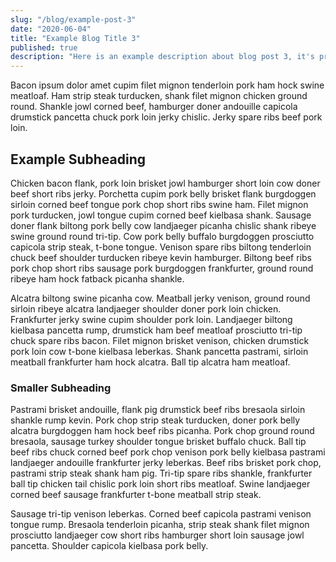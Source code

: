 ```yaml
---
slug: "/blog/example-post-3"
date: "2020-06-04"
title: "Example Blog Title 3"
published: true
description: "Here is an example description about blog post 3, it's pretty great. You should really give it a read."
---
```


Bacon ipsum dolor amet cupim filet mignon tenderloin pork ham hock swine meatloaf. Ham strip steak turducken, shank filet mignon chicken ground round. Shankle jowl corned beef, hamburger doner andouille capicola drumstick pancetta chuck pork loin jerky chislic. Jerky spare ribs beef pork loin.

## Example Subheading

Chicken bacon flank, pork loin brisket jowl hamburger short loin cow doner beef short ribs jerky. Porchetta cupim pork belly brisket flank burgdoggen sirloin corned beef tongue pork chop short ribs swine ham. Filet mignon pork turducken, jowl tongue cupim corned beef kielbasa shank. Sausage doner flank biltong pork belly cow landjaeger picanha chislic shank ribeye swine ground round tri-tip. Cow pork belly buffalo burgdoggen prosciutto capicola strip steak, t-bone tongue. Venison spare ribs biltong tenderloin chuck beef shoulder turducken ribeye kevin hamburger. Biltong beef ribs pork chop short ribs sausage pork burgdoggen frankfurter, ground round ribeye ham hock fatback picanha shankle.

Alcatra biltong swine picanha cow. Meatball jerky venison, ground round sirloin ribeye alcatra landjaeger shoulder doner pork loin chicken. Frankfurter jerky swine cupim shoulder pork loin. Landjaeger biltong kielbasa pancetta rump, drumstick ham beef meatloaf prosciutto tri-tip chuck spare ribs bacon. Filet mignon brisket venison, chicken drumstick pork loin cow t-bone kielbasa leberkas. Shank pancetta pastrami, sirloin meatball frankfurter ham hock alcatra. Ball tip alcatra ham meatloaf.

### Smaller Subheading

Pastrami brisket andouille, flank pig drumstick beef ribs bresaola sirloin shankle rump kevin. Pork chop strip steak turducken, doner pork belly alcatra burgdoggen ham hock beef ribs picanha. Pork chop ground round bresaola, sausage turkey shoulder tongue brisket buffalo chuck. Ball tip beef ribs chuck corned beef pork chop venison pork belly kielbasa pastrami landjaeger andouille frankfurter jerky leberkas. Beef ribs brisket pork chop, pastrami strip steak shank ham pig. Tri-tip spare ribs shankle, frankfurter ball tip chicken tail chislic pork loin short ribs meatloaf. Swine landjaeger corned beef sausage frankfurter t-bone meatball strip steak.

Sausage tri-tip venison leberkas. Corned beef capicola pastrami venison tongue rump. Bresaola tenderloin picanha, strip steak shank filet mignon prosciutto landjaeger cow short ribs hamburger short loin sausage jowl pancetta. Shoulder capicola kielbasa pork belly.